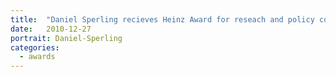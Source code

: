 ```yaml
---
title:  "Daniel Sperling recieves Heinz Award for reseach and policy contributions."
date:   2010-12-27
portrait: Daniel-Sperling
categories:
  - awards
---
```

